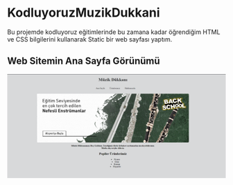 # KodluyoruzMuzikDukkani

Bu projemde kodluyoruz eğitimlerinde bu zamana kadar öğrendiğim HTML ve CSS bilgilerini kullanarak Static bir web sayfası yaptım.

## Web Sitemin Ana Sayfa Görünümü

![alt text for screen readers](/img/web_gorunum.png "Text to show on mouseover")
